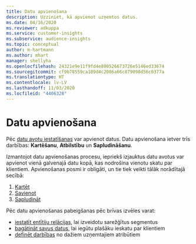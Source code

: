 ```yaml
---
title: Datu apvienošana
description: Uzziniet, kā apvienot uzņemtos datus.
ms.date: 04/16/2020
ms.reviewer: adkuppa
ms.service: customer-insights
ms.subservice: audience-insights
ms.topic: conceptual
author: m-hartmann
ms.author: mhart
manager: shellyha
ms.openlocfilehash: 24321e9e11f9fd4e800526673726e5146ed33674
ms.sourcegitcommit: cf9b78559ca189d4c2086a66c879098d56c0377a
ms.translationtype: HT
ms.contentlocale: lv-LV
ms.lasthandoff: 11/03/2020
ms.locfileid: "4406328"
---
```

# <a name="data-unification"></a>Datu apvienošana

Pēc [datu avotu iestatīšanas](data-sources.md) var apvienot datus. Datu apvienošana ietver trīs darbības: **Kartēšanu**, **Atbilstību** un **Sapludināšanu**.

Izmantojot datu apvienošanas procesu, iepriekš izjauktus datu avotus var apvienot vienā galvenajā datu kopā, kas nodrošina vienotu skatu par klientiem. Apvienošanas posmi ir obligāti, un tie tiek veikti tālāk norādītajā secībā:

1. [Kartēt](map-entities.md)
2. [Savienot](match-entities.md)
3. [Sapludināt](merge-entities.md)

Pēc datu apvienošanas pabeigšanas pēc brīvas izvēles varat:

- [iestatīt entītiju relācijas](relationships.md), lai izveidotu sarežģītus segmentus
- [bagātināt savus datus](enrichment-hub.md), lai iegūtu plašāku ieskatu par klientiem
- [definēt darbības](activities.md) no dažiem uzņemtajiem atribūtiem
